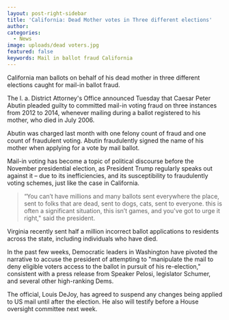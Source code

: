```yaml
---
layout: post-right-sidebar
title: 'California: Dead Mother votes in Three different elections'
author:
categories:
  - News
image: uploads/dead voters.jpg
featured: false
keywords: Mail in ballot fraud California
---
```


California man ballots on behalf of his dead mother in three different elections caught for mail-in ballot fraud.

The l. a. District Attorney's Office announced Tuesday that Caesar Peter Abutin pleaded guilty to committed mail-in voting fraud on three instances from 2012 to 2014, whenever mailing during a ballot registered to his mother, who died in July 2006.

Abutin was charged last month with one felony count of fraud and one count of fraudulent voting. Abutin fraudulently signed the name of his mother when applying for a vote by mail ballot.

Mail-in voting has become a topic of political discourse before the November presidential election, as President Trump regularly speaks out against it – due to its inefficiencies, and its susceptibility to fraudulently voting schemes, just like the case in California.

<div id="658223831"><script type="text/javascript">
        try {
            window._mNHandle.queue.push(function (){
                window._mNDetails.loadTag("658223831", "300x250", "658223831");
            });
        }
        catch (error) {}
    </script></div>

> “You can’t have millions and many ballots sent everywhere the place, sent to folks that are dead, sent to dogs, cats, sent to everyone. this is often a significant situation, this isn’t games, and you've got to urge it right," said the president.

Virginia recently sent half a million incorrect ballot applications to residents across the state, including individuals who have died.

In the past few weeks, Democratic leaders in Washington have pivoted the narrative to accuse the president of attempting to "manipulate the mail to deny eligible voters access to the ballot in pursuit of his re-election," consistent with a press release from Speaker Pelosi, legislator Schumer, and several other high-ranking Dems.

The official, Louis DeJoy, has agreed to suspend any changes being applied to US mail until after the election. He also will testify before a House oversight committee next week.